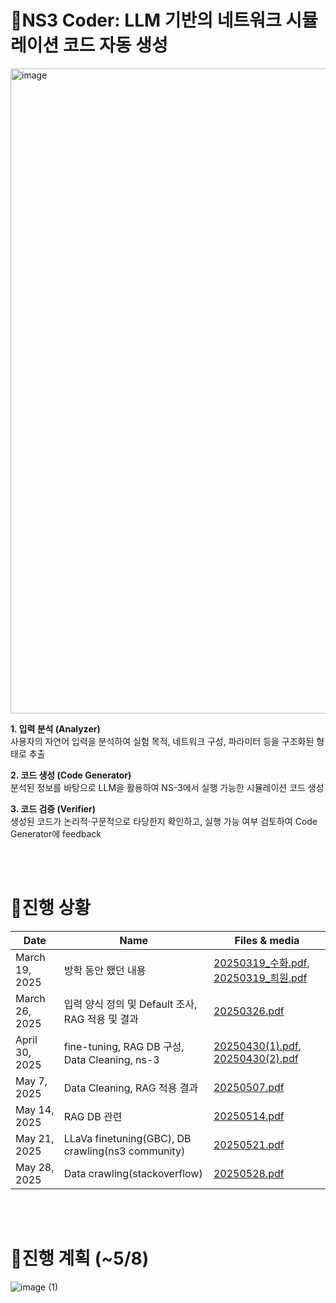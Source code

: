 # 🔎NS3 Coder: LLM 기반의 네트워크 시뮬레이션 코드 자동 생성
<img width="1032" alt="image" src="https://github.com/user-attachments/assets/32f3dbbd-ffe0-4c41-b091-f9b7ef6c3371" />

**1. 입력 분석 (Analyzer)**  
사용자의 자연어 입력을 분석하여 실험 목적, 네트워크 구성, 파라미터 등을 구조화된 형태로 추출  

**2. 코드 생성 (Code Generator)**  
분석된 정보를 바탕으로 LLM을 활용하여 NS-3에서 실행 가능한 시뮬레이션 코드 생성  

**3. 코드 검증 (Verifier)**  
생성된 코드가 논리적·구문적으로 타당한지 확인하고, 실행 가능 여부 검토하여 Code Generator에 feedback  

</br></br>
# 📑진행 상황

| Date           | Name                                             | Files & media                  |
|----------------|--------------------------------------------------|--------------------------------|
| March 19, 2025 | 방학 동안 했던 내용                              | [20250319_수화.pdf](https://github.com/o4e3/NS3-Coder/blob/main/docs/20250319_%EC%88%98%ED%99%94.pdf), [20250319_희원.pdf](https://github.com/o4e3/NS3-Coder/blob/main/docs/20250319_%ED%9D%AC%EC%9B%90.pdf)      |
| March 26, 2025 | 입력 양식 정의 및 Default 조사, RAG 적용 및 결과 | [20250326.pdf](https://github.com/o4e3/NS3-Coder/blob/main/docs/20250326.pdf)         |
| April 30, 2025 | fine-tuning, RAG DB 구성, Data Cleaning, ns-3   | [20250430(1).pdf](https://github.com/o4e3/NS3-Coder/blob/main/docs/20250430%20(1).pdf), [20250430(2).pdf](https://github.com/o4e3/NS3-Coder/blob/main/docs/20250430%20(2).pdf) |
| May 7, 2025    | Data Cleaning, RAG 적용 결과                     | [20250507.pdf](https://github.com/o4e3/NS3-Coder/blob/main/docs/20250507.pdf)              |
| May 14, 2025   | RAG DB 관련                                     | [20250514.pdf](https://github.com/o4e3/NS3-Coder/blob/main/docs/20250514.pdf)            |
| May 21, 2025   | LLaVa finetuning(GBC), DB crawling(ns3 community)| [20250521.pdf](https://github.com/o4e3/NS3-Coder/blob/main/docs/20250521.pdf)             |
| May 28, 2025   | Data crawling(stackoverflow)                    | [20250528.pdf](https://github.com/o4e3/NS3-Coder/blob/main/docs/20250528.pdf) |

</br></br>
# 📆진행 계획 (~5/8)
![image (1)](https://github.com/user-attachments/assets/9589cf20-f8ce-4553-921c-1fe656c512ea)


 
